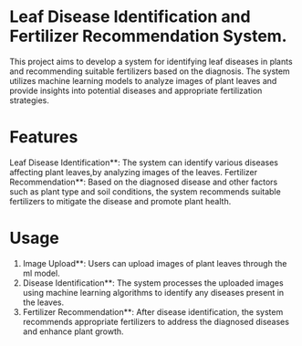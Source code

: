 # Leaf Disease Identification and Fertilizer Recommendation System.
This project aims to develop a system for identifying leaf diseases in plants and recommending suitable fertilizers based on the diagnosis. The system utilizes machine learning models to analyze images of plant leaves and provide insights into potential diseases and appropriate fertilization strategies.

# Features
Leaf Disease Identification**: The system can identify various diseases affecting plant leaves,by analyzing images of the leaves.
Fertilizer Recommendation**: Based on the diagnosed disease and other factors such as plant type and soil conditions, the system recommends suitable fertilizers to mitigate the disease and promote plant health.

# Usage
1. Image Upload**: Users can upload images of plant leaves through the ml model.
2. Disease Identification**: The system processes the uploaded images using machine learning algorithms to identify any diseases present in the leaves.
3. Fertilizer Recommendation**: After disease identification, the system recommends appropriate fertilizers to address the diagnosed diseases and enhance plant growth.

